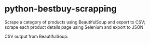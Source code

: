 # python-bestbuy-scrapping
Scrape a category of products using BeautifulSoup and export to CSV; scrape each product details page using Selenium and export to JSON

CSV output from BeautifulSoup:
